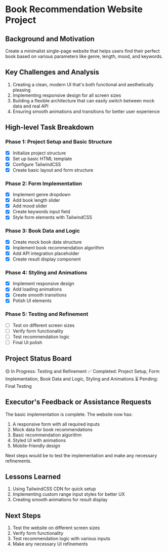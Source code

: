 # Book Recommendation Website Project

## Background and Motivation
Create a minimalist single-page website that helps users find their perfect book based on various parameters like genre, length, mood, and keywords.

## Key Challenges and Analysis
1. Creating a clean, modern UI that's both functional and aesthetically pleasing
2. Implementing responsive design for all screen sizes
3. Building a flexible architecture that can easily switch between mock data and real API
4. Ensuring smooth animations and transitions for better user experience

## High-level Task Breakdown

### Phase 1: Project Setup and Basic Structure
- [x] Initialize project structure
- [x] Set up basic HTML template
- [x] Configure TailwindCSS
- [x] Create basic layout and form structure

### Phase 2: Form Implementation
- [x] Implement genre dropdown
- [x] Add book length slider
- [x] Add mood slider
- [x] Create keywords input field
- [x] Style form elements with TailwindCSS

### Phase 3: Book Data and Logic
- [x] Create mock book data structure
- [x] Implement book recommendation algorithm
- [x] Add API integration placeholder
- [x] Create result display component

### Phase 4: Styling and Animations
- [x] Implement responsive design
- [x] Add loading animations
- [x] Create smooth transitions
- [x] Polish UI elements

### Phase 5: Testing and Refinement
- [ ] Test on different screen sizes
- [ ] Verify form functionality
- [ ] Test recommendation logic
- [ ] Final UI polish

## Project Status Board
🟡 In Progress: Testing and Refinement
✅ Completed: Project Setup, Form Implementation, Book Data and Logic, Styling and Animations
⏳ Pending: Final Testing

## Executor's Feedback or Assistance Requests
The basic implementation is complete. The website now has:
1. A responsive form with all required inputs
2. Mock data for book recommendations
3. Basic recommendation algorithm
4. Styled UI with animations
5. Mobile-friendly design

Next steps would be to test the implementation and make any necessary refinements.

## Lessons Learned
1. Using TailwindCSS CDN for quick setup
2. Implementing custom range input styles for better UX
3. Creating smooth animations for result display

## Next Steps
1. Test the website on different screen sizes
2. Verify form functionality
3. Test recommendation logic with various inputs
4. Make any necessary UI refinements 